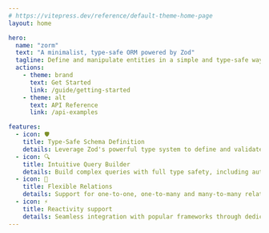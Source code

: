 ```yaml
---
# https://vitepress.dev/reference/default-theme-home-page
layout: home

hero:
  name: "zorm"
  text: "A minimalist, type-safe ORM powered by Zod"
  tagline: Define and manipulate entities in a simple and type-safe way, with intuitive relation management
  actions:
    - theme: brand
      text: Get Started
      link: /guide/getting-started
    - theme: alt
      text: API Reference
      link: /api-examples

features:
  - icon: 🛡️
    title: Type-Safe Schema Definition
    details: Leverage Zod's powerful type system to define and validate your entities with full TypeScript support
  - icon: 🔍
    title: Intuitive Query Builder
    details: Build complex queries with full type safety, including autocomplete for relations and inferred return types
  - icon: 🤝
    title: Flexible Relations
    details: Support for one-to-one, one-to-many and many-to-many relationships with easy eager loading
  - icon: ⚡
    title: Reactivity support
    details: Seamless integration with popular frameworks through dedicated packages for SolidJS, Svelte, and Vue
---
```

